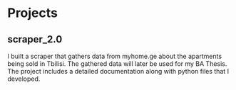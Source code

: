 # Projects

## scraper_2.0
I built a scraper that gathers data from myhome.ge about the apartments being sold in Tbilisi. The gathered data will later be used for my BA Thesis.   
The project includes a detailed documentation along with python files that I developed.